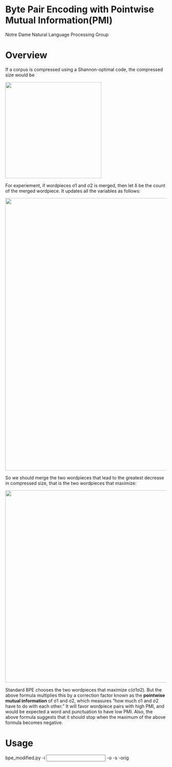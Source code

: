# Byte Pair Encoding with Pointwise Mutual Information(PMI)
Notre Dame Natural Language Processing Group

# Overview

If a corpus is compressed using a Shannon-optimal code, the compressed size would be

<img src="https://i.imgur.com/NNjAzjF.jpg" width="300">

For experiement, if wordpieces σ1 and σ2 is merged, then let δ be the count of the merged wordpiece. 
It updates all the variables as follows:

<img src="https://i.imgur.com/6LywEBh.jpg" width="850">

So we should merge the two wordpieces that lead to the greatest decrease in compressed size, 
that is the two wordpieces that maximize:

<img src="https://i.imgur.com/q1dLh5J.jpg" width="600">

Standard BPE chooses the two wordpieces that maximize c(σ1σ2). But the above formula multiplies this by a correction factor known as the **pointwise mutual information** of σ1 and σ2, which measures “how much σ1 and σ2 have to do with each other.” It will favor wordpiece pairs with high PMI, and would be expected a word and punctuation to have low PMI.
Also, the above formula suggests that it should stop when the maximum of the above formula becomes negative.

# Usage
bpe_modified.py -i <input> -o <output> -s <number of operations> -orig<turn on original BPE by from subword_nmt>

